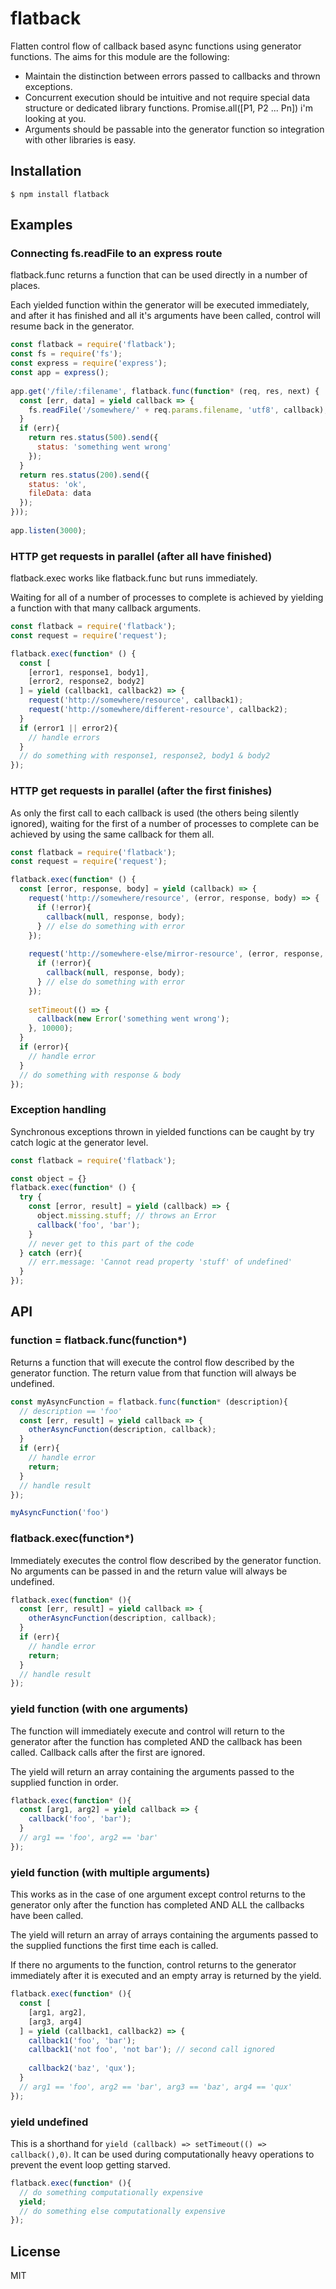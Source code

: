 # flatback

Flatten control flow of callback based async functions using generator functions.  The aims for this module are the following:
- Maintain the distinction between errors passed to callbacks and thrown exceptions.
- Concurrent execution should be intuitive and not require special data structure or dedicated library functions.  Promise.all([P1, P2 ... Pn]) i'm looking at you.
- Arguments should be passable into the generator function so integration with other libraries is easy.

## Installation

```
$ npm install flatback
```

## Examples

### Connecting fs.readFile to an express route

flatback.func returns a function that can be used directly in a number of places.

Each yielded function within the generator will be executed immediately, and after it has finished and all it's arguments have been called, control will resume back in the generator.

```js
const flatback = require('flatback');
const fs = require('fs');
const express = require('express');
const app = express();
 
app.get('/file/:filename', flatback.func(function* (req, res, next) {
  const [err, data] = yield callback => {
    fs.readFile('/somewhere/' + req.params.filename, 'utf8', callback);
  }
  if (err){
    return res.status(500).send({
      status: 'something went wrong'
    });
  }
  return res.status(200).send({
    status: 'ok',
    fileData: data
  });
}));
 
app.listen(3000);
```

### HTTP get requests in parallel (after all have finished)

flatback.exec works like flatback.func but runs immediately.

Waiting for all of a number of processes to complete is achieved by yielding a function with that many callback arguments.

```js
const flatback = require('flatback');
const request = require('request');

flatback.exec(function* () {
  const [
    [error1, response1, body1], 
    [error2, response2, body2]
  ] = yield (callback1, callback2) => {
    request('http://somewhere/resource', callback1);
    request('http://somewhere/different-resource', callback2);
  }
  if (error1 || error2){
    // handle errors
  }
  // do something with response1, response2, body1 & body2
});
```

### HTTP get requests in parallel (after the first finishes)

As only the first call to each callback is used (the others being silently ignored), waiting for the first of a number of processes to complete can be achieved by using the same callback for them all.

```js
const flatback = require('flatback');
const request = require('request');

flatback.exec(function* () {
  const [error, response, body] = yield (callback) => {
    request('http://somewhere/resource', (error, response, body) => {
      if (!error){
        callback(null, response, body);
      } // else do something with error
    });
    
    request('http://somewhere-else/mirror-resource', (error, response, body) => {
      if (!error){
        callback(null, response, body);
      } // else do something with error
    });
    
    setTimeout(() => {
      callback(new Error('something went wrong');
    }, 10000);
  }
  if (error){
    // handle error
  }
  // do something with response & body
});
```

### Exception handling

Synchronous exceptions thrown in yielded functions can be caught by try catch logic at the generator level.

```js
const flatback = require('flatback');

const object = {}
flatback.exec(function* () {
  try {
    const [error, result] = yield (callback) => {
      object.missing.stuff; // throws an Error
      callback('foo', 'bar');
    }
    // never get to this part of the code
  } catch (err){
    // err.message: 'Cannot read property 'stuff' of undefined'
  }
});
```

## API

### function = flatback.func(function*)

Returns a function that will execute the control flow described by the generator function.  The return value from that function will always be undefined.

```js
const myAsyncFunction = flatback.func(function* (description){
  // description == 'foo'
  const [err, result] = yield callback => {
    otherAsyncFunction(description, callback);
  }
  if (err){
    // handle error
    return;
  }
  // handle result
});

myAsyncFunction('foo')
```

### flatback.exec(function*)

Immediately executes the control flow described by the generator function.  No arguments can be passed in and the return value will always be undefined.

```js
flatback.exec(function* (){
  const [err, result] = yield callback => {
    otherAsyncFunction(description, callback);
  }
  if (err){
    // handle error
    return;
  }
  // handle result
});
```

### yield function (with one arguments)

The function will immediately execute and control will return to the generator after the function has completed AND the callback has been called.  Callback calls after the first are ignored.

The yield will return an array containing the arguments passed to the supplied function in order.

```js
flatback.exec(function* (){
  const [arg1, arg2] = yield callback => {
    callback('foo', 'bar');
  }
  // arg1 == 'foo', arg2 == 'bar'
});
```

### yield function (with multiple arguments)

This works as in the case of one argument except control returns to the generator only after the function has completed AND ALL the callbacks have been called.

The yield will return an array of arrays containing the arguments passed to the supplied functions the first time each is called.

If there no arguments to the function, control returns to the generator immediately after it is executed and an empty array is returned by the yield.

```js
flatback.exec(function* (){
  const [
    [arg1, arg2], 
    [arg3, arg4]
  ] = yield (callback1, callback2) => {
    callback1('foo', 'bar');
    callback1('not foo', 'not bar'); // second call ignored
    
    callback2('baz', 'qux');
  }
  // arg1 == 'foo', arg2 == 'bar', arg3 == 'baz', arg4 == 'qux'
});
```

### yield undefined

This is a shorthand for `yield (callback) => setTimeout(() => callback(),0)`.  It can be used during computationally heavy operations to prevent the event loop getting starved.

```js
flatback.exec(function* (){
  // do something computationally expensive
  yield;
  // do something else computationally expensive
});
```

## License

MIT